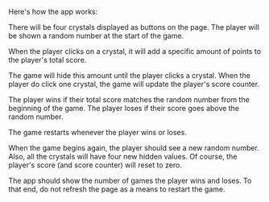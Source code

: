 Here's how the app works:

There will be four crystals displayed as buttons on the page.
The player will be shown a random number at the start of the game.

When the player clicks on a crystal, it will add a specific amount of points to the player's total score. 

The game will hide this amount until the player clicks a crystal.
When the player do click one crystal, the game will update the player's score counter.

The player wins if their total score matches the random number from the beginning of the game.
The player loses if their score goes above the random number.

The game restarts whenever the player wins or loses.

When the game begins again, the player should see a new random number. Also, all the crystals will have four new hidden values. Of course, the player's score (and score counter) will reset to zero.

The app should show the number of games the player wins and loses. To that end, do not refresh the page as a means to restart the game.